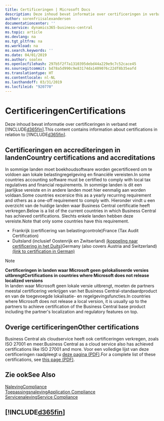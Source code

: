 ```yaml
---
title: Certificeringen | Microsoft Docs
description: Deze inhoud bevat informatie over certificeringen in verband met Business Central.
author: sorenfriisalexandersen
documentationcenter: ''
ms.service: dynamics365-business-central
ms.topic: article
ms.devlang: na
ms.tgt_pltfrm: na
ms.workload: na
ms.search.keywords: ''
ms.date: 04/01/2019
ms.author: soalex
ms.openlocfilehash: 297b5f2f7a1310395debd44a229e9c7c52cace45
ms.sourcegitcommit: bd78a5d990c9e83174da1409076c22df8b35eafd
ms.translationtype: HT
ms.contentlocale: nl-NL
ms.lasthandoff: 03/31/2019
ms.locfileid: "920770"
---
```

# <a name="certifications"></a><span data-ttu-id="bf72e-103">Certificeringen</span><span class="sxs-lookup"><span data-stu-id="bf72e-103">Certifications</span></span>  
<span data-ttu-id="bf72e-104">Deze inhoud bevat informatie over certificeringen in verband met [!INCLUDE[d365fin](../includes/d365fin_md.md)].</span><span class="sxs-lookup"><span data-stu-id="bf72e-104">This content contains information about certifications in relation to [!INCLUDE[d365fin](../includes/d365fin_md.md)].</span></span>  

## <a name="country-certifications-and-accreditations"></a><span data-ttu-id="bf72e-105">Certificeringen en accrediteringen in landen</span><span class="sxs-lookup"><span data-stu-id="bf72e-105">Country certifications and accreditations</span></span>
<span data-ttu-id="bf72e-106">In sommige landen moet boekhoudsoftware worden gecertificeerd om te voldoen aan lokale belastingregelgeving en financiële vereisten.</span><span class="sxs-lookup"><span data-stu-id="bf72e-106">In some countries accounting software must be certified to comply with local tax regulatives and financial requirements.</span></span> <span data-ttu-id="bf72e-107">In sommige landen is dit een jaarlijkse vereiste en in andere landen moet hier eenmalig aan worden voldaan.</span><span class="sxs-lookup"><span data-stu-id="bf72e-107">Some countries excersice this as a yearly recurring requirement and others as a one-off requirement to comply with.</span></span> <span data-ttu-id="bf72e-108">Hieronder vindt u een overzicht van de huidige landen waar Business Central certificatie heeft verkregen.</span><span class="sxs-lookup"><span data-stu-id="bf72e-108">Below is a list of the current countries in which Business Central has achieved certifications.</span></span> <span data-ttu-id="bf72e-109">Slechts enkele landen hebben deze vereiste.</span><span class="sxs-lookup"><span data-stu-id="bf72e-109">Note that only some countries have this requirement.</span></span>  
- <span data-ttu-id="bf72e-110">Frankrijk (certificering van belastingcontrole)</span><span class="sxs-lookup"><span data-stu-id="bf72e-110">France (Tax Audit Certification)</span></span>
- <span data-ttu-id="bf72e-111">Duitsland (inclusief Oostenrijk en Zwitserland) [(koppeling naar certificering in het Duits)](https://www.bdo.de/de-de/themen/softwarebescheinungen/bdo/microsoft-dynamics-365-business-central)</span><span class="sxs-lookup"><span data-stu-id="bf72e-111">Germany (also covers Austria and Switzerland) [(link to certification in German)](https://www.bdo.de/de-de/themen/softwarebescheinungen/bdo/microsoft-dynamics-365-business-central)</span></span>

> [!NOTE]  
>  <span data-ttu-id="bf72e-112">**Certificeringen in landen waar Microsoft geen gelokaliseerde versies uitbrengt**</span><span class="sxs-lookup"><span data-stu-id="bf72e-112">**Certifications in countries where Microsoft does not release localized versions**</span></span>  
> <span data-ttu-id="bf72e-113">In landen waar Microsoft geen lokale versie uitbrengt, moeten de partners meestal certificering verkrijgen van het Business Central-standaardproduct en van de toegevoegde lokalisatie- en regelgevingsfuncties.</span><span class="sxs-lookup"><span data-stu-id="bf72e-113">In countries where Microsoft does not release a local version, it is usually up to the partners to achieve certification of the Business Central base product including the partner's localization and regulatory features on top.</span></span>

## <a name="other-certifications"></a><span data-ttu-id="bf72e-114">Overige certificeringen</span><span class="sxs-lookup"><span data-stu-id="bf72e-114">Other certifications</span></span>  
<span data-ttu-id="bf72e-115">Business Central als cloudservice heeft ook certificeringen verkregen, zoals ISO 27001 en meer.</span><span class="sxs-lookup"><span data-stu-id="bf72e-115">Business Central as a cloud service also has achieved certifications like ISO 27001 and more.</span></span> <span data-ttu-id="bf72e-116">Voor een volledige lijst van deze certificeringen raadpleegt u [deze pagina (PDF)](https://aka.ms/d365-compliance-list).</span><span class="sxs-lookup"><span data-stu-id="bf72e-116">For a complete list of these certifications, see [this page (PDF)](https://aka.ms/d365-compliance-list).</span></span>

## <a name="see-also"></a><span data-ttu-id="bf72e-117">Zie ook</span><span class="sxs-lookup"><span data-stu-id="bf72e-117">See Also</span></span>  
[<span data-ttu-id="bf72e-118">Naleving</span><span class="sxs-lookup"><span data-stu-id="bf72e-118">Compliance</span></span>](compliance-overview.md)  
[<span data-ttu-id="bf72e-119">Toepassingsnaleving</span><span class="sxs-lookup"><span data-stu-id="bf72e-119">Application Compliance</span></span>](compliance-application-compliance.md)  
[<span data-ttu-id="bf72e-120">Servicenaleving</span><span class="sxs-lookup"><span data-stu-id="bf72e-120">Service Compliance</span></span>](compliance-service-compliance.md)  

 ## [!INCLUDE[d365fin](../includes/free_trial_md.md)]  
 
